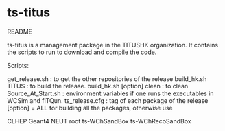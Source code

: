 # ts-titus
README 

ts-titus is a management package in the TITUSHK organization. It contains the scripts to run to download and compile the code.

Scripts:

get_release.sh                  : to get the other repositories of the release
build_hk.sh TITUS               : to build the release. 
build_hk.sh [option] clean      : to clean
Source_At_Start.sh              : environment variables if one runs the executables in WCSim and fiTQun. 
ts_release.cfg                  : tag of each package of the release
[option] = ALL for building all the packages, otherwise use 

CLHEP Geant4 NEUT root ts-WChSandBox ts-WChRecoSandBox
